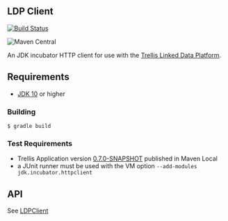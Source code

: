 ## LDP Client

[![Build Status](https://travis-ci.org/pan-dora/ldp-client.png?branch=master)](https://travis-ci.org/pan-dora/ldp-client)

![Maven Central](https://img.shields.io/maven-central/v/cool.pandora/ldp-client.svg)


An JDK incubator HTTP client for use with the [Trellis Linked Data Platform](https://trellis-ldp.github.io/trellis/apidocs/).

## Requirements
* [JDK 10](http://jdk.java.net/10/) or higher

### Building
    $ gradle build

### Test Requirements
* Trellis Application version [0.7.0-SNAPSHOT](https://github.com/trellis-ldp/trellis/tree/jpms) published in Maven Local
* a JUnit runner must be used with the VM option `--add-modules jdk.incubator.httpclient`

## API
See [LDPClient](https://github.com/pan-dora/ldp-client/blob/master/src/main/java/cool/pandora/ldpclient/LdpClient.java)